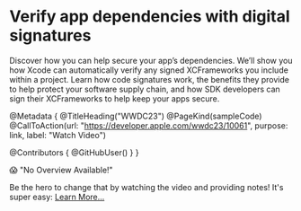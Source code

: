 # Verify app dependencies with digital signatures

Discover how you can help secure your app’s dependencies. We’ll show you how Xcode can automatically verify any signed XCFrameworks you include within a project. Learn how code signatures work, the benefits they provide to help protect your software supply chain, and how SDK developers can sign their XCFrameworks to help keep your apps secure.

@Metadata {
   @TitleHeading("WWDC23")
   @PageKind(sampleCode)
   @CallToAction(url: "https://developer.apple.com/wwdc23/10061", purpose: link, label: "Watch Video")

   @Contributors {
      @GitHubUser(<replace this with your GitHub handle>)
   }
}

😱 "No Overview Available!"

Be the hero to change that by watching the video and providing notes! It's super easy:
 [Learn More…](https://wwdcnotes.github.io/WWDCNotes/documentation/wwdcnotes/contributing)

